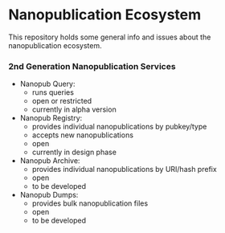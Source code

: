 # Nanopublication Ecosystem

This repository holds some general info and issues about the nanopublication ecosystem.

### 2nd Generation Nanopublication Services

- Nanopub Query:
  - runs queries
  - open or restricted
  - currently in alpha version
- Nanopub Registry:
  - provides individual nanopublications by pubkey/type
  - accepts new nanopublications
  - open
  - currently in design phase
- Nanopub Archive:
  - provides individual nanopublications by URI/hash prefix
  - open
  - to be developed
- Nanopub Dumps:
  - provides bulk nanopublication files
  - open
  - to be developed
